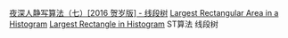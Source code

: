 [夜深人静写算法（七）[2016 贺岁版] - 线段树](http://www.cppblog.com/menjitianya/archive/2016/02/25/212891.html)
[Largest Rectangular Area in a Histogram](https://www.geeksforgeeks.org/largest-rectangular-area-in-a-histogram-set-1/)
[Largest Rectangle in Histogram](https://leetcode.com/problems/largest-rectangle-in-histogram/discuss/)
ST算法
线段树